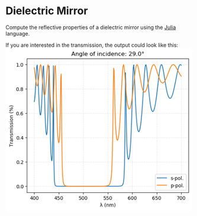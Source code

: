 # Dielectric Mirror
Compute the reflective properties of a dielectric mirror using the [Julia](https://julialang.org) language.

If you are interested in the transmission, the output could look like this:
![Example graph](transmission_example.png)
